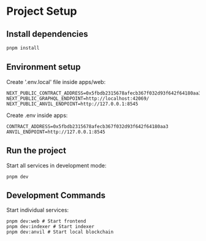 # Project Setup
## Install dependencies
```sh
pnpm install
```
## Environment setup
Create '.env.local' file inside apps/web:
```
NEXT_PUBLIC_CONTRACT_ADDRESS=0x5fbdb2315678afecb367f032d93f642f64180aa3
NEXT_PUBLIC_GRAPHQL_ENDPOINT=http://localhost:42069/
NEXT_PUBLIC_ANVIL_ENDPOINT=http://127.0.0.1:8545
```
Create .env inside apps:
```
CONTRACT_ADDRESS=0x5fbdb2315678afecb367f032d93f642f64180aa3
ANVIL_ENDPOINT=http://127.0.0.1:8545
```
## Run the project
Start all services in development mode:
```
pnpm dev
```
## Development Commands
Start individual services:
```
pnpm dev:web # Start frontend
pnpm dev:indexer # Start indexer
pnpm dev:anvil # Start local blockchain
```